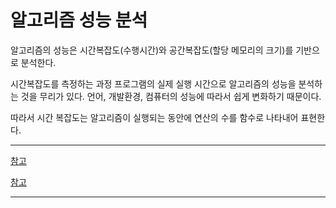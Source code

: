 # 알고리즘 성능 분석

알고리즘의 성능은 시간복잡도(수행시간)와 공간복잡도(할당 메모리의 크기)를 기반으로 분석한다.

시간복잡도를 측정하는 과정
프로그램의 실제 실행 시간으로 알고리즘의 성능을 분석하는 것을 무리가 있다.
언어, 개발환경, 컴퓨터의 성능에 따라서 쉽게 변화하기 때문이다.

따라서 시간 복잡도는 알고리즘이 실행되는 동안에 연산의 수를 함수로 나타내어 표현한다.



***

[참고](http://daitso.kds.co.kr/60827/)

[참고](https://beaqon.blog.me/221239785778)

***


